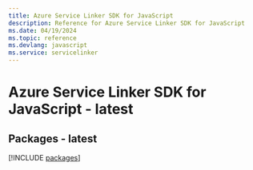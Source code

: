 ```yaml
---
title: Azure Service Linker SDK for JavaScript
description: Reference for Azure Service Linker SDK for JavaScript
ms.date: 04/19/2024
ms.topic: reference
ms.devlang: javascript
ms.service: servicelinker
---
```

# Azure Service Linker SDK for JavaScript - latest
## Packages - latest
[!INCLUDE [packages](service-linker-index.md)]